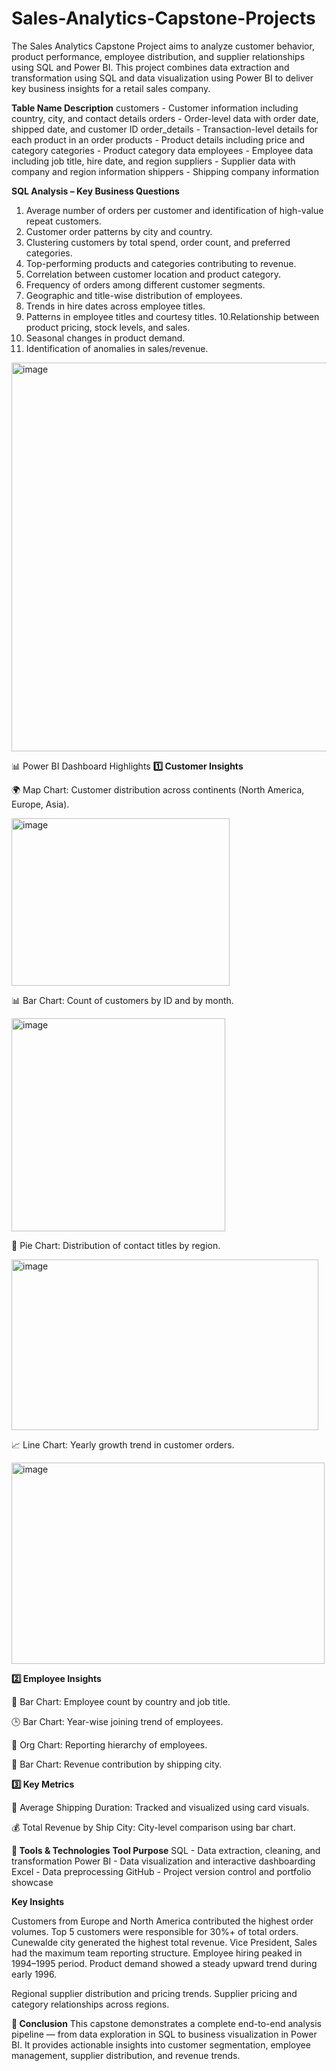 # Sales-Analytics-Capstone-Projects
The Sales Analytics Capstone Project aims to analyze customer behavior, product performance, employee distribution, and supplier relationships using SQL and Power BI. This project combines data extraction and transformation using SQL and data visualization using Power BI to deliver key business insights for a retail sales company.

**Table Name	Description**
customers -	Customer information including country, city, and contact details
orders - Order-level data with order date, shipped date, and customer ID
order_details -	Transaction-level details for each product in an order
products	- Product details including price and category
categories	- Product category data
employees	- Employee data including job title, hire date, and region
suppliers -	Supplier data with company and region information
shippers -	Shipping company information

**SQL Analysis – Key Business Questions**

1. Average number of orders per customer and identification of high-value repeat customers.
2. Customer order patterns by city and country.
3. Clustering customers by total spend, order count, and preferred categories.
4. Top-performing products and categories contributing to revenue.
5. Correlation between customer location and product category.
6. Frequency of orders among different customer segments.
7. Geographic and title-wise distribution of employees.
8. Trends in hire dates across employee titles.
9. Patterns in employee titles and courtesy titles.
10.Relationship between product pricing, stock levels, and sales.
11. Seasonal changes in product demand.
12. Identification of anomalies in sales/revenue.

<img width="1123" height="622" alt="image" src="https://github.com/user-attachments/assets/2de3f575-723e-4593-98f4-68580c56bd02" />

📊 Power BI Dashboard Highlights
**1️⃣ Customer Insights**

🌍 Map Chart: Customer distribution across continents (North America, Europe, Asia).

<img width="349" height="268" alt="image" src="https://github.com/user-attachments/assets/d32215d2-e3a7-48cd-a4d3-447aec7663c1" />

📊 Bar Chart: Count of customers by ID and by month.

<img width="342" height="341" alt="image" src="https://github.com/user-attachments/assets/17c4d715-3d19-44b7-bc83-0ed732a3176e" />

🧭 Pie Chart: Distribution of contact titles by region.

<img width="491" height="273" alt="image" src="https://github.com/user-attachments/assets/24dfa48e-30e3-4503-9c9a-318240e639b2" />

📈 Line Chart: Yearly growth trend in customer orders.

<img width="501" height="322" alt="image" src="https://github.com/user-attachments/assets/6b703651-88d0-4f4e-a6cc-df8659d3009c" />

**2️⃣ Employee Insights**

👔 Bar Chart: Employee count by country and job title.

🕒 Bar Chart: Year-wise joining trend of employees.

🌳 Org Chart: Reporting hierarchy of employees.

💼 Bar Chart: Revenue contribution by shipping city.

**3️⃣ Key Metrics**

🚢 Average Shipping Duration: Tracked and visualized using card visuals.

💰 Total Revenue by Ship City: City-level comparison using bar chart.


**🧠 Tools & Technologies**
**Tool	Purpose**
SQL -	Data extraction, cleaning, and transformation
Power BI -	Data visualization and interactive dashboarding
Excel	- Data preprocessing
GitHub	- Project version control and portfolio showcase

**Key Insights**

Customers from Europe and North America contributed the highest order volumes.
Top 5 customers were responsible for 30%+ of total orders.
Cunewalde city generated the highest total revenue.
Vice President, Sales had the maximum team reporting structure.
Employee hiring peaked in 1994–1995 period.
Product demand showed a steady upward trend during early 1996.

Regional supplier distribution and pricing trends.
Supplier pricing and category relationships across regions.

**🎯 Conclusion**
This capstone demonstrates a complete end-to-end analysis pipeline — from data exploration in SQL to business visualization in Power BI.
It provides actionable insights into customer segmentation, employee management, supplier distribution, and revenue trends.
